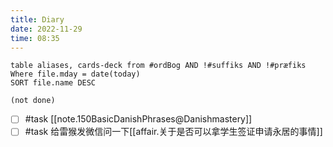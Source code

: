 ```yaml
---
title: Diary
date: 2022-11-29
time: 08:35
---
```


```dataview
table aliases, cards-deck from #ordBog AND !#suffiks AND !#præfiks Where file.mday = date(today)
SORT file.name DESC
```

```tasks
(not done)
```

- [ ] #task [[note.150BasicDanishPhrases@Danishmastery]]
- [ ] #task  给雷猴发微信问一下[[affair.关于是否可以拿学生签证申请永居的事情]]